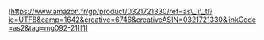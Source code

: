 

[https://www.amazon.fr/gp/product/0321721330/ref=as\_li\_tl?ie=UTF8&camp=1642&creative=6746&creativeASIN=0321721330&linkCode=as2&tag=mg092-21][1]

[1]:	https://www.amazon.fr/gp/product/0321721330/ref=as_li_tl?ie=UTF8&camp=1642&creative=6746&creativeASIN=0321721330&linkCode=as2&tag=mg092-21